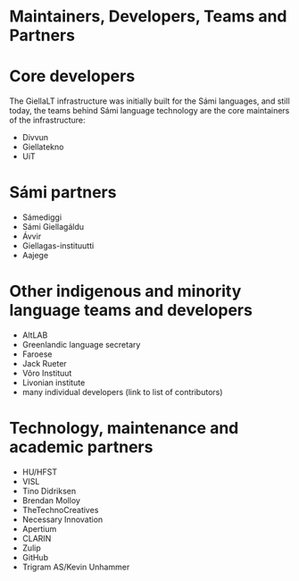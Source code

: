 # Maintainers, Developers, Teams and Partners

# Core developers

The GiellaLT infrastructure was initially built for the Sámi languages, and still today, the teams behind Sámi language technology are the core maintainers of the infrastructure:

- Divvun
- Giellatekno
- UiT

# Sámi partners

- Sámediggi
- Sámi Giellagáldu
- Ávvir
- Giellagas-instituutti
- Aajege

# Other indigenous and minority language teams and developers

- AltLAB
- Greenlandic language secretary
- Faroese
- Jack Rueter
- Võro Instituut
- Livonian institute
- many individual developers (link to list of contributors)

# Technology, maintenance and academic partners

- HU/HFST
- VISL
- Tino Didriksen
- Brendan Molloy
- TheTechnoCreatives
- Necessary Innovation
- Apertium
- CLARIN
- Zulip
- GitHub
- Trigram AS/Kevin Unhammer
